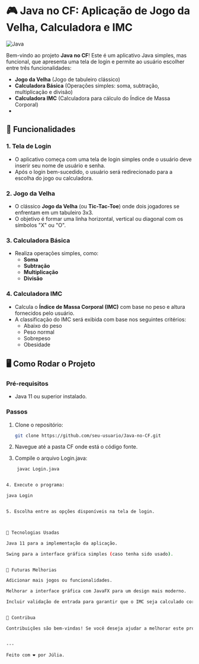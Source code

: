 # 🎮 Java no CF: Aplicação de Jogo da Velha, Calculadora e IMC

![Java](https://img.shields.io/badge/Java-v11-blue?style=flat-square&logo=java)

Bem-vindo ao projeto **Java no CF**! Este é um aplicativo Java simples, mas funcional, que apresenta uma tela de login e permite ao usuário escolher entre três funcionalidades:

- **Jogo da Velha** (Jogo de tabuleiro clássico)
- **Calculadora Básica** (Operações simples: soma, subtração, multiplicação e divisão)
- **Calculadora IMC** (Calculadora para cálculo do Índice de Massa Corporal)
- 
## 📝 Funcionalidades

### 1. **Tela de Login**

- O aplicativo começa com uma tela de login simples onde o usuário deve inserir seu nome de usuário e senha.
- Após o login bem-sucedido, o usuário será redirecionado para a escolha do jogo ou calculadora.

### 2. **Jogo da Velha**

- O clássico **Jogo da Velha** (ou **Tic-Tac-Toe**) onde dois jogadores se enfrentam em um tabuleiro 3x3.
- O objetivo é formar uma linha horizontal, vertical ou diagonal com os símbolos "X" ou "O".

### 3. **Calculadora Básica**

- Realiza operações simples, como:
  - **Soma**
  - **Subtração**
  - **Multiplicação**
  - **Divisão**

### 4. **Calculadora IMC**

- Calcula o **Índice de Massa Corporal (IMC)** com base no peso e altura fornecidos pelo usuário.
- A classificação do IMC será exibida com base nos seguintes critérios:
  - Abaixo do peso
  - Peso normal
  - Sobrepeso
  - Obesidade

## 🖥 Como Rodar o Projeto

### Pré-requisitos

- Java 11 ou superior instalado.

### Passos

1. Clone o repositório:

   ```bash
   git clone https://github.com/seu-usuario/Java-no-CF.git

2. Navegue até a pasta CF onde está o código fonte.


3. Compile o arquivo Login.java:

```bash
    javac Login.java


4. Execute o programa:

java Login


5. Escolha entre as opções disponíveis na tela de login.



🎨 Tecnologias Usadas

Java 11 para a implementação da aplicação.

Swing para a interface gráfica simples (caso tenha sido usado).


📅 Futuras Melhorias

Adicionar mais jogos ou funcionalidades.

Melhorar a interface gráfica com JavaFX para um design mais moderno.

Incluir validação de entrada para garantir que o IMC seja calculado corretamente.


📣 Contribua

Contribuições são bem-vindas! Se você deseja ajudar a melhorar este projeto, sinta-se à vontade para criar um fork e enviar pull requests.


---

Feito com ❤️ por Júlia.

